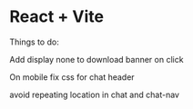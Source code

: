 # React + Vite

Things to do:

Add display none to download banner on click

On mobile
fix css for chat header

avoid repeating location in chat and chat-nav
